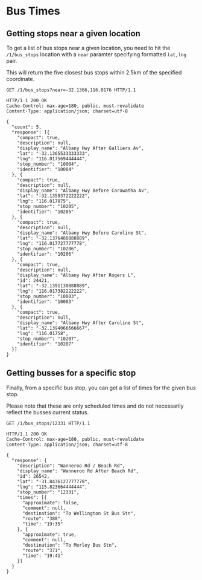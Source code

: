 # Bus Times

## Getting stops near a given location

To get a list of bus stops near a given location, you need to
hit the `/1/bus_stops` location with a `near` paramter specifying
formatted `lat,lng` pair.

This will return the five closest bus stops within 2.5km of the specified coordinate.

```http
GET /1/bus_stops?near=-32.1366,116.0176 HTTP/1.1
```

```http
HTTP/1.1 200 OK
Cache-Control: max-age=180, public, must-revalidate
Content-Type: application/json; charset=utf-8

{
  "count": 5,
  "response": [{
    "compact": true,
    "description": null,
    "display_name": "Albany Hwy After Galliers Av",
    "lat": "-32.1365533333333",
    "lng": "116.017569444444",
    "stop_number": "10004",
    "identifier": "10004"
  }, {
    "compact": true,
    "description": null,
    "display_name": "Albany Hwy Before Carawatha Av",
    "lat": "-32.1359372222222",
    "lng": "116.017875",
    "stop_number": "10205",
    "identifier": "10205"
  }, {
    "compact": true,
    "description": null,
    "display_name": "Albany Hwy Before Caroline St",
    "lat": "-32.1376488888889",
    "lng": "116.017727777778",
    "stop_number": "10206",
    "identifier": "10206"
  }, {
    "compact": true,
    "description": null,
    "display_name": "Albany Hwy After Rogers L",
    "id": 24421,
    "lat": "-32.1391138888889",
    "lng": "116.017382222222",
    "stop_number": "10003",
    "identifier": "10003"
  }, {
    "compact": true,
    "description": null,
    "display_name": "Albany Hwy After Caroline St",
    "lat": "-32.1394066666667",
    "lng": "116.01758",
    "stop_number": "10207",
    "identifier": "10207"
  }]
}
```

## Getting busses for a specific stop

Finally, from a specific bus stop, you can get a list of times for the given bus stop.

Please note that these are only scheduled times and do not necessarily reflect the busses current status.

```http
GET /1/bus_stops/12331 HTTP/1.1
```

```http
HTTP/1.1 200 OK
Cache-Control: max-age=180, public, must-revalidate
Content-Type: application/json; charset=utf-8

{
  "response": {
    "description": "Wanneroo Rd / Beach Rd",
    "display_name": "Wanneroo Rd After Beach Rd",
    "id": 26542,
    "lat": "-31.8436127777778",
    "lng": "115.823664444444",
    "stop_number": "12331",
    "times": [{
      "approximate": false,
      "comment": null,
      "destination": "To Wellington St Bus Stn",
      "route": "388",
      "time": "19:35"
    }, {
      "approximate": true,
      "comment": null,
      "destination": "To Morley Bus Stn",
      "route": "371",
      "time": "19:41"
    }]
  }
}
```